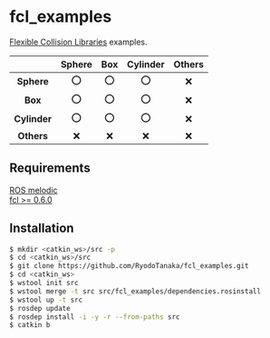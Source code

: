 # fcl_examples
[Flexible Collision Libraries](https://github.com/flexible-collision-library/fcl) examples.

|  |Sphere|Box|Cylinder|Others|
|:---:|:---:|:---:|:---:|:---:|
|**Sphere**| :o: | :o: | :o: | :x: |
|**Box**| :o: | :o: | :o: | :x: |
|**Cylinder**| :o: | :o: | :o: | :x: |
|**Others**| :x: | :x: | :x: | :x: |

## Requirements
[ROS melodic](https://ros.org)  
[fcl >= 0.6.0](https://github.com/flexible-collision-library/fcl)

## Installation
```bash
$ mkdir <catkin_ws>/src -p
$ cd <catkin_ws>/src
$ git clone https://github.com/RyodoTanaka/fcl_examples.git
$ cd <catkin_ws>
$ wstool init src
$ wstool merge -t src src/fcl_examples/dependencies.rosinstall
$ wstool up -t src
$ rosdep update
$ rosdep install -i -y -r --from-paths src
$ catkin b
```
